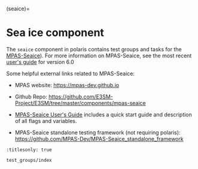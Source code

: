 (seaice)=

# Sea ice component

The `seaice` component in polaris contains test groups and tasks for the
[MPAS-Seaice](https://mpas-dev.github.io/seaice/sea_ice.html)).  For more
information on MPAS-Seaice, see the most recent
[user's guide](https://doi.org/10.5281/zenodo.1227325) for version 6.0

Some helpful external links related to MPAS-Seaice:

- MPAS website: <https://mpas-dev.github.io>

- Github Repo: <https://github.com/E3SM-Project/E3SM/tree/master/components/mpas-seaice>

- [MPAS-Seaice User's Guide](https://doi.org/10.5281/zenodo.1227325)
  includes a quick start guide and description of all flags and variables.

- MPAS-Seaice standalone testing framework (not requiring polaris): <https://github.com/MPAS-Dev/MPAS-Seaice_standalone_framework>

```{toctree}
:titlesonly: true

test_groups/index
```
